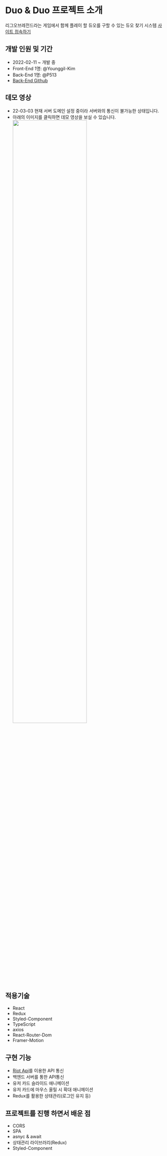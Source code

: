# Duo & Duo 프로젝트 소개

리그오브레전드라는 게임에서 함께 플레이 할 듀오를 구할 수 있는 듀오 찾기 시스템 
[사이트 접속하기](https://master--fanciful-dango-1e693d.netlify.app/)
## 개발 인원 및 기간
+ 2022-02-11 ~ 개발 중
+ Front-End 1명: @Younggil-Kim </br>
+  Back-End 1명: @P513 </br>
+ [Back-End Github](https://github.com/P513/15gg_backend)

## 데모 영상
+ 22-03-03 현재 서버 도메인 설정 중이라 서버와의 통신이 불가능한 상태입니다.
+ 아래의 이미지를 클릭하면 데모 영상을 보실 수 있습니다.
[<img width="70%" src="https://user-images.githubusercontent.com/69848929/156399793-32400697-8bbb-4f84-912c-92bab7247a61.png" />](https://www.youtube.com/watch?v=I3gvxg0_Nuk)
## 적용기술
+ React
+ Redux
+ Styled-Component
+ TypeScript
+ axios
+ React-Router-Dom
+ Framer-Motion

## 구현 기능
+ [Riot Api](https://developer.riotgames.com/)를 이용한 API 통신
+ 백엔드 서버를 통한 API통신
+ 유저 카드 슬라이드 애니메이션
+ 유저 카드에 마우스 올릴 시 확대 애니메이션
+ Redux를 활용한 상태관리(로그인 유지 등)


## 프로젝트를 진행 하면서 배운 점

+ CORS
+ SPA
+ asnyc & await
+ 상태관리 라이브러리(Redux)
+ Styled-Component